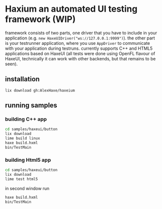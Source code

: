 # Haxium an automated UI testing framework (WIP)

framework consists of two parts, one driver that you have to include in your application (e.g. `new HaxeUIDriver("ws://127.0.0.1:9999")`). the other part is your testrunner application, where you use `AppDriver` to communicate with your application during testruns.
currently supports C++ and HTML5 applications based on HaxeUI (all tests were done using OpenFL flavour of HaxeUI, technically it can work with other backends, but that remains to be seen).

## installation

`lix download gh:AlexHaxe/haxeium`

## running samples

### building C++ app

```bash
cd samples/haxeui/button
lix download
lime build linux
haxe build.hxml
bin/TestMain
```

### building Html5 app

```bash
cd samples/haxeui/button
lix download
lime test html5
```

in second window run

```bash
haxe build.hxml
bin/TestMain
```

